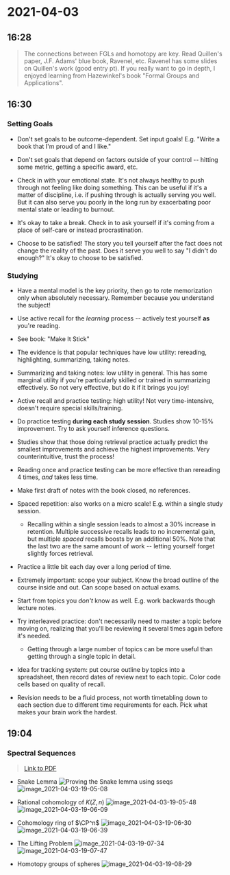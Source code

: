 # 2021-04-03

## 16:28

> The connections between FGLs and homotopy are key. Read Quillen's paper, J.F. Adams' blue book, Ravenel, etc. Ravenel has some slides on Quillen's work (good entry pt). If you really want to go in depth, I enjoyed learning from Hazewinkel's book "Formal Groups and Applications".

## 16:30

### Setting Goals

- Don't set goals to be outcome-dependent.
  Set input goals!
  E.g. "Write a book that I'm proud of and I like."

- Don't set goals that depend on factors outside of your control -- hitting some metric, getting a specific award, etc.

- Check in with your emotional state.
  It's not always healthy to push through not feeling like doing something.
  This can be useful if it's a matter of discipline, i.e. if pushing through is actually serving you well.
  But it can also serve you poorly in the long run by exacerbating poor mental state or leading to burnout.

- It's okay to take a break.
  Check in to ask yourself if it's coming from a place of self-care or instead procrastination.

- Choose to be satisfied!
  The story you tell yourself after the fact does not change the reality of the past.
  Does it serve you well to say "I didn't do enough?"
  It's okay to choose to be satisfied.

### Studying

- Have a mental model is the key priority, then go to rote memorization only when absolutely necessary.
  Remember because you understand the subject!

- Use active recall for the *learning* process -- actively test yourself **as** you're reading.

- See book: "Make It Stick"

- The evidence is that popular techniques have low utility: rereading, highlighting, summarizing, taking notes.

- Summarizing and taking notes: low utility in general.
  This has some marginal utility if you're particularly skilled or trained in summarizing effectively.
  So not very effective, but do it if it brings you joy!

- Active recall and practice testing: high utility!
  Not very time-intensive, doesn't require special skills/training.

- Do practice testing **during each study session**.
  Studies show 10-15% improvement.
  Try to ask yourself inference questions.

- Studies show that those doing retrieval practice actually predict the smallest improvements and achieve the highest improvements.
  Very counterintuitive, trust the process!
  
- Reading once and practice testing can be more effective than rereading 4 times, *and* takes less time.

- Make first draft of notes with the book closed, no references.

- Spaced repetition: also works on a micro scale!
  E.g. within a single study session.

  - Recalling within a single session leads to almost a 30% increase in retention.
    Multiple successive recalls leads to no incremental gain, but multiple *spaced* recalls boosts by an additional 50%.
    Note that the last two are the same amount of work -- letting yourself forget slightly forces retrieval.

- Practice a little bit each day over a long period of time.

- Extremely important: scope your subject.
  Know the broad outline of the course inside and out.
  Can scope based on actual exams.

- Start from topics you *don't* know as well.
  E.g. work backwards though lecture notes.

- Try interleaved practice: don't necessarily need to master a topic before moving on, realizing that you'll be reviewing it several times again before it's needed.

  - Getting through a large number of topics can be more useful than getting through a single topic in detail.

- Idea for tracking system:
  put course outline by topics into a spreadsheet, then record dates of review next to each topic.
  Color code cells based on quality of recall.

- Revision needs to be a fluid process, not worth timetabling down to each section due to different time requirements for each.
  Pick what makes your brain work the hardest.

## 19:04

### Spectral Sequences

> [Link to PDF](https://www2.math.upenn.edu/~yeya/spectral_sequence.pdf)

- Snake Lemma
![Proving the Snake lemma using sseqs](figures/image_2021-04-03-19-04-51.png)
![image_2021-04-03-19-05-08](figures/image_2021-04-03-19-05-08.png)

- Rational cohomology of $K(Z, n)$
![image_2021-04-03-19-05-48](figures/image_2021-04-03-19-05-48.png)
![image_2021-04-03-19-06-09](figures/image_2021-04-03-19-06-09.png)

- Cohomology ring of $\CP^n$
![image_2021-04-03-19-06-30](figures/image_2021-04-03-19-06-30.png)
![image_2021-04-03-19-06-39](figures/image_2021-04-03-19-06-39.png)

- The Lifting Problem
![image_2021-04-03-19-07-34](figures/image_2021-04-03-19-07-34.png)
![image_2021-04-03-19-07-47](figures/image_2021-04-03-19-07-47.png)

- Homotopy groups of spheres
![image_2021-04-03-19-08-29](figures/image_2021-04-03-19-08-29.png)

